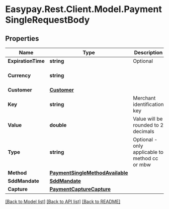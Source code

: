 # Easypay.Rest.Client.Model.PaymentSingleRequestBody
## Properties

Name | Type | Description | Notes
------------ | ------------- | ------------- | -------------
**ExpirationTime** | **string** | Optional | [optional] 
**Currency** | **string** |  | [optional] [default to CurrencyEnum.EUR]
**Customer** | [**Customer**](Customer.md) |  | [optional] 
**Key** | **string** | Merchant identification key | [optional] 
**Value** | **double** | Value will be rounded to 2 decimals | 
**Type** | **string** | Optional - only applicable to method cc or mbw | [optional] [default to TypeEnum.Sale]
**Method** | [**PaymentSingleMethodAvailable**](PaymentSingleMethodAvailable.md) |  | [optional] 
**SddMandate** | [**SddMandate**](SddMandate.md) |  | [optional] 
**Capture** | [**PaymentCaptureCapture**](PaymentCaptureCapture.md) |  | [optional] 

[[Back to Model list]](../README.md#documentation-for-models) [[Back to API list]](../README.md#documentation-for-api-endpoints) [[Back to README]](../README.md)

